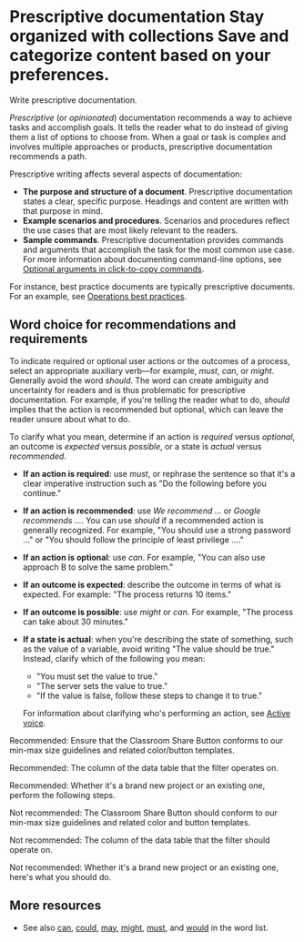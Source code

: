 


# Prescriptive documentation Stay organized with collections Save and categorize content based on your preferences.

Write prescriptive documentation.

*Prescriptive* (or *opinionated*) documentation recommends a way to achieve tasks
and accomplish goals. It tells the reader what to do instead of giving them a list of options to
choose from. When a goal or task is complex and involves multiple approaches or products,
prescriptive documentation recommends a path.

Prescriptive writing affects several aspects of documentation:

* **The purpose and structure of a document**. Prescriptive documentation states a clear,
  specific purpose. Headings and content are written with that purpose in mind.
* **Example scenarios and procedures**. Scenarios and procedures reflect the use cases that
  are most likely relevant to the readers.
* **Sample commands**. Prescriptive documentation provides commands and arguments that
  accomplish the task for the most common use case. For more information about documenting
  command-line options, see
  [Optional arguments in click-to-copy commands](/style/code-syntax#click-to-copy-commands).

For instance, best practice documents are typically prescriptive documents. For an example, see
[Operations best practices](https://cloud.google.com/architecture/security-foundations/operation-best-practices).

## Word choice for recommendations and requirements

To indicate required or optional user actions or the outcomes of a process, select an appropriate
auxiliary verb—for example, *must*, *can*, or *might*. Generally avoid the word
*should*. The word can create ambiguity and uncertainty for readers and is thus problematic for
prescriptive documentation. For example, if you're telling the reader what to do, *should*
implies that the action is recommended but optional, which can leave the reader unsure about what to
do.

To clarify what you mean, determine if an action is *required* versus *optional*, an
outcome is *expected* versus *possible*, or a state is *actual* versus
*recommended*.

* **If an action is required**: use *must*, or rephrase
  the sentence so that it's a clear imperative instruction such as
  "Do the following before you continue."
* **If an action is recommended**: use *We recommend ...* or
  *Google recommends ...*. You can use *should* if a
  recommended action is generally recognized. For example, "You should
  use a strong password ..." or "You should follow the principle of
  least privilege ...."
* **If an action is optional**: use *can*. For example,
  "You can also use approach B to solve the same problem."
* **If an outcome is expected**: describe the outcome in terms of
  what is expected. For example: "The process returns 10 items."
* **If an outcome is possible**: use *might* or *can*.
  For example, "The process can take about 30 minutes."
* **If a state is actual**: when you're describing the state of
  something, such as the value of a variable, avoid writing "The value
  should be true." Instead, clarify which of the following you mean:
  + "You must set the value to true."
  + "The server sets the value to true."
  + "If the value is false, follow these steps to change it to true."

  For information about clarifying who's performing an action, see
  [Active voice](/style/voice).

Recommended: Ensure that the
Classroom Share Button conforms to our min-max size guidelines and related
color/button templates.

Recommended: The column of the data
table that the filter operates on.

Recommended: Whether it's a brand new
project or an existing one, perform the following steps.

Not recommended: The Classroom Share
Button should conform to our min-max size guidelines and related color and
button templates.

Not recommended: The column of the
data table that the filter should operate on.

Not recommended: Whether it's a brand
new project or an existing one, here's what you should do.

## More resources

* See also [can](/style/word-list#can), [could](/style/word-list#could),
  [may](/style/word-list#may), [might](/style/word-list#might),
  [must](/style/word-list#must), and [would](/style/word-list#would) in the
  word list.



